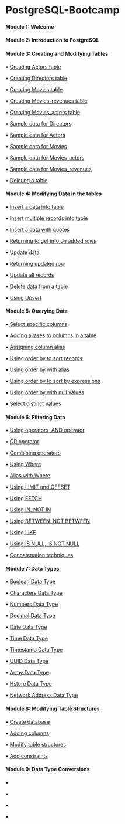 # PostgreSQL-Bootcamp

#### Module 1: Welcome

#### Module 2: Introduction to PostgreSQL

#### Module 3: Creating and Modifying Tables

• [Creating Actors table](https://github.com/defnebusecelik/PostgreSQL-Bootcamp/blob/main/Module%203/creating_actors_table.sql)

• [Creating Directors table](https://github.com/defnebusecelik/PostgreSQL-Bootcamp/blob/main/Module%203/creating_directors_table.sql)

• [Creating Movies table](https://github.com/defnebusecelik/PostgreSQL-Bootcamp/blob/main/Module%203/creating_movies_table.sql)

• [Creating Movies_revenues table](https://github.com/defnebusecelik/PostgreSQL-Bootcamp/blob/main/Module%203/creating_movies_revenues_table.sql)

• [Creating Movies_actors table](https://github.com/defnebusecelik/PostgreSQL-Bootcamp/blob/main/Module%203/creating_movies_actors_table.sql)

• [Sample data for Directors](https://github.com/defnebusecelik/PostgreSQL-Bootcamp/blob/main/Module%203/directors.sql)

• [Sample data for Actors](https://github.com/defnebusecelik/PostgreSQL-Bootcamp/blob/main/Module%203/actors.sql)

• [Sample data for Movies](https://github.com/defnebusecelik/PostgreSQL-Bootcamp/blob/main/Module%203/movies.sql)

• [Sample data for Movies_actors](https://github.com/defnebusecelik/PostgreSQL-Bootcamp/blob/main/Module%203/movies_actors.sql)

• [Sample data for Movies_revenues](https://github.com/defnebusecelik/PostgreSQL-Bootcamp/blob/main/Module%203/movies_revenues.sql)

• [Deleting a table](https://github.com/defnebusecelik/PostgreSQL-Bootcamp/blob/main/Module%203/delete_table.sql)

#### Module 4: Modifying Data in the tables

• [Insert a data into table](https://github.com/defnebusecelik/PostgreSQL-Bootcamp/blob/main/Module%204/insert_a_data_into_table.sql)

• [Insert multiple records into table](https://github.com/defnebusecelik/PostgreSQL-Bootcamp/blob/main/Module%204/insert_multiple_records.sql)

• [Insert a data with quotes](https://github.com/defnebusecelik/PostgreSQL-Bootcamp/blob/main/Module%204/insert_data_quotes.sql)

• [Returning to get info on added rows](https://github.com/defnebusecelik/PostgreSQL-Bootcamp/blob/main/Module%204/returning_info.sql) 

• [Update data](https://github.com/defnebusecelik/PostgreSQL-Bootcamp/blob/main/Module%204/update_data.sql)

• [Returning updated row](https://github.com/defnebusecelik/PostgreSQL-Bootcamp/blob/main/Module%204/returning_updated.sql)

• [Update all records](https://github.com/defnebusecelik/PostgreSQL-Bootcamp/blob/main/Module%204/update_all.sql)

• [Delete data from a table](https://github.com/defnebusecelik/PostgreSQL-Bootcamp/blob/main/Module%204/delete_records.sql)

• [Using Upsert](https://github.com/defnebusecelik/PostgreSQL-Bootcamp/blob/main/Module%204/using_upsert.sql)

#### Module 5: Querying Data

• [Select specific columns](https://github.com/defnebusecelik/PostgreSQL-Bootcamp/blob/main/Module%205/select_specific_columns.sql)

• [Adding aliases to columns in a table](https://github.com/defnebusecelik/PostgreSQL-Bootcamp/blob/main/Module%205/adding_alias.sql)

• [Assigning column alias](https://github.com/defnebusecelik/PostgreSQL-Bootcamp/blob/main/Module%205/column_alias.sql)

• [Using order by to sort records](https://github.com/defnebusecelik/PostgreSQL-Bootcamp/blob/main/Module%205/order_by_to_sort.sql)

• [Using order by with alias](https://github.com/defnebusecelik/PostgreSQL-Bootcamp/blob/main/Module%205/order_by_with_alias.sql)

• [Using order by to sort by expressions](https://github.com/defnebusecelik/PostgreSQL-Bootcamp/blob/main/Module%205/oder_by_with_expressions_columns.sql)

• [Using order by with null values](https://github.com/defnebusecelik/PostgreSQL-Bootcamp/blob/main/Module%205/order_by_with_null.sql)

• [Select distinct values](https://github.com/defnebusecelik/PostgreSQL-Bootcamp/blob/main/Module%205/distinct_values.sql)

#### Module 6: Filtering Data

• [Using operators, AND operator](https://github.com/defnebusecelik/PostgreSQL-Bootcamp/blob/main/Module%206/using_operators.sql)

• [OR operator](https://github.com/defnebusecelik/PostgreSQL-Bootcamp/blob/main/Module%206/or_operator.sql)

• [Combining operators](https://github.com/defnebusecelik/PostgreSQL-Bootcamp/blob/main/Module%206/combining_operators.sql)

• [Using Where](https://github.com/defnebusecelik/PostgreSQL-Bootcamp/blob/main/Module%206/using_where.sql)

• [Alias with Where](https://github.com/defnebusecelik/PostgreSQL-Bootcamp/blob/main/Module%206/alias_with_where.sql)

• [Using LIMIT and OFFSET](https://github.com/defnebusecelik/PostgreSQL-Bootcamp/blob/main/Module%206/using_limit.sql)

• [Using FETCH](https://github.com/defnebusecelik/PostgreSQL-Bootcamp/blob/main/Module%206/using_fetch.sql)

• [Using IN, NOT IN](https://github.com/defnebusecelik/PostgreSQL-Bootcamp/blob/main/Module%206/using%20in.sql)

• [Using BETWEEN, NOT BETWEEN](https://github.com/defnebusecelik/PostgreSQL-Bootcamp/blob/main/Module%206/using%20between.sql)

• [Using LIKE](https://github.com/defnebusecelik/PostgreSQL-Bootcamp/blob/main/Module%206/using%20like.sql)

• [Using IS NULL, IS NOT NULL](https://github.com/defnebusecelik/PostgreSQL-Bootcamp/blob/main/Module%206/using%20is%20null.sql)

• [Concatenation techniques](https://github.com/defnebusecelik/PostgreSQL-Bootcamp/blob/main/Module%206/concatenate.sql)

#### Module 7: Data Types

• [Boolean Data Type](https://github.com/defnebusecelik/PostgreSQL-Bootcamp/blob/main/Module%207/boolean%20data%20type.sql)

• [Characters Data Type](https://github.com/defnebusecelik/PostgreSQL-Bootcamp/blob/main/Module%207/characters%20data%20type.sql)

• [Numbers Data Type](https://github.com/defnebusecelik/PostgreSQL-Bootcamp/blob/main/Module%207/numeric%20data%20type.sql)

• [Decimal Data Type](https://github.com/defnebusecelik/PostgreSQL-Bootcamp/blob/main/Module%207/decimal%20data%20dytpe.sql)

• [Date Data Type](https://github.com/defnebusecelik/PostgreSQL-Bootcamp/blob/main/Module%207/date%20data%20type.sql)

• [Time Data Type](https://github.com/defnebusecelik/PostgreSQL-Bootcamp/blob/main/Module%207/time%20data%20type.sql)

• [Timestamp Data Type](https://github.com/defnebusecelik/PostgreSQL-Bootcamp/blob/main/Module%207/timestamp%20data%20type.sql)

• [UUID Data Type](https://github.com/defnebusecelik/PostgreSQL-Bootcamp/blob/main/Module%207/uuid%20data%20type.sql)

• [Array Data Type](https://github.com/defnebusecelik/PostgreSQL-Bootcamp/blob/main/Module%207/array%20data%20type.sql)

• [Hstore Data Type](https://github.com/defnebusecelik/PostgreSQL-Bootcamp/blob/main/Module%207/hstore.sql)

• [Network Address Data Type](https://github.com/defnebusecelik/PostgreSQL-Bootcamp/blob/main/Module%207/network.sql)

#### Module 8: Modifying Table Structures

• [Create database](https://github.com/defnebusecelik/PostgreSQL-Bootcamp/blob/main/Module%208/create_database.sql)

• [Adding columns](https://github.com/defnebusecelik/PostgreSQL-Bootcamp/blob/main/Module%208/adding_columns.sql)

• [Modify table structures](https://github.com/defnebusecelik/PostgreSQL-Bootcamp/blob/main/Module%208/modify.sql)

• [Add constraints](https://github.com/defnebusecelik/PostgreSQL-Bootcamp/blob/main/Module%208/constraint.sql)

#### Module 9: Data Type Conversions

•

•

•

•
